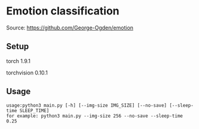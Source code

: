 # Emotion classification
Source: https://github.com/George-Ogden/emotion

## Setup
torch                   1.9.1

torchvision             0.10.1

## Usage
```
usage:python3 main.py [-h] [--img-size IMG_SIZE] [--no-save] [--sleep-time SLEEP_TIME]
for example: python3 main.py --img-size 256 --no-save --sleep-time 0.25
```
